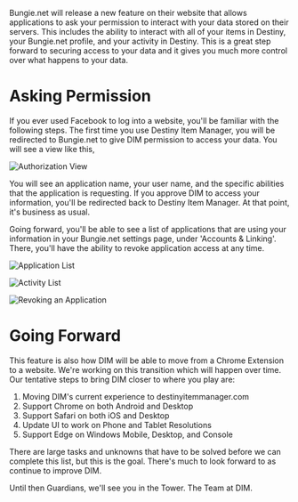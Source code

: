 Bungie.net will release a new feature on their website that allows applications to ask your permission to interact with your data stored on their servers.  This includes the ability to interact with all of your items in Destiny, your Bungie.net profile, and your activity in Destiny.  This is a great step forward to securing access to your data and it gives you much more control over what happens to your data.

# Asking Permission

If you ever used Facebook to log into a website, you'll be familiar with the following steps.  The first time you use Destiny Item Manager, you will be redirected to Bungie.net to give DIM permission to access your data. You will see a view like this,

![Authorization View](http://i.imgur.com/1jRRIuZ.png)

You will see an application name, your user name, and the specific abilities that the application is requesting.  If you approve DIM to access your information, you'll be redirected back to Destiny Item Manager.  At that point, it's business as usual.  

Going forward, you'll be able to see a list of applications that are using your information in your Bungie.net settings page, under 'Accounts & Linking'.  There, you'll have the ability to revoke application access at any time.  

![Application List](http://i.imgur.com/3Bnnb8s.png)

![Activity List](http://i.imgur.com/Sj0tcSC.png)

![Revoking an Application](http://i.imgur.com/Y4bFZwW.png)

# Going Forward

This feature is also how DIM will be able to move from a Chrome Extension to a website.  We're working on this transition which will happen over time.  Our tentative steps to bring DIM closer to where you play are:

1. Moving DIM's current experience to destinyitemmanager.com
2. Support Chrome on both Android and Desktop
3. Support Safari on both iOS and Desktop
4. Update UI to work on Phone and Tablet Resolutions
5. Support Edge on Windows Mobile, Desktop, and Console

There are large tasks and unknowns that have to be solved before we can complete this list, but this is the goal.  There's much to look forward to as continue to improve DIM.

Until then Guardians, we'll see you in the Tower.
The Team at DIM.